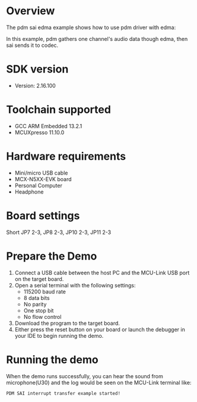 Overview
========
The pdm sai edma example shows how to use pdm driver with edma:

In this example, pdm gathers one channel's audio data though edma, then sai sends it to codec.

SDK version
===========
- Version: 2.16.100

Toolchain supported
===================
- GCC ARM Embedded  13.2.1
- MCUXpresso  11.10.0

Hardware requirements
=====================
- Mini/micro USB cable
- MCX-N5XX-EVK board
- Personal Computer
- Headphone

Board settings
==============
Short JP7 2-3, JP8 2-3, JP10 2-3, JP11 2-3

Prepare the Demo
================
1.  Connect a USB cable between the host PC and the MCU-Link USB port on the target board.
2.  Open a serial terminal with the following settings:
    - 115200 baud rate
    - 8 data bits
    - No parity
    - One stop bit
    - No flow control
3.  Download the program to the target board.
4.  Either press the reset button on your board or launch the debugger in your IDE to begin running the demo.

Running the demo
================
When the demo runs successfully, you can hear the sound from microphone(U30) and the log would be seen on the MCU-Link terminal like:
~~~~~~~~~~~~~~~~~~~~~~~~~~~~~~~~~~~
PDM SAI interrupt transfer example started!
~~~~~~~~~~~~~~~~~~~~~~~~~~~~~~~~~~~
